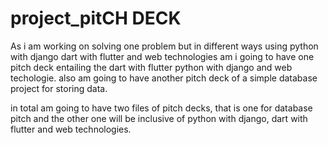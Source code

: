 # project_pitCH DECK

As i am working on solving one problem but in different ways using python with django dart with flutter and web technologies am i going to have one pitch deck entailing the dart with flutter python with django and web techologie. also am going to have another pitch deck of a simple database project for storing data.

in total am going to have two files of pitch decks, that is one for database pitch and the other one will be inclusive of python with django, dart with flutter and web technologies.

